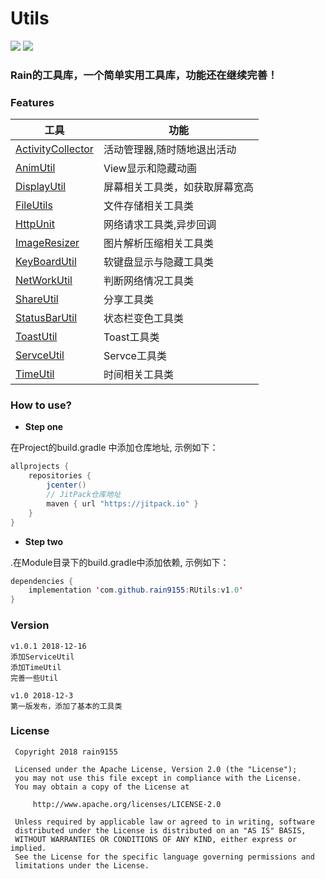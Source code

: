 # Utils
[![](https://jitpack.io/v/rain9155/RUtils.svg)](https://jitpack.io/#rain9155/RUtils) 
[![](license.png)](http://www.apache.org/licenses/LICENSE-2.0)
### Rain的工具库，一个简单实用工具库，功能还在继续完善！
### Features
|工具|功能|
|--|--|
|[ActivityCollector](utils/src/main/java/com/example/utils/ActivityCollector.java)|活动管理器,随时随地退出活动|
|[AnimUtil](utils/src/main/java/com/example/utils/AnimUtil.java)|View显示和隐藏动画|
|[DisplayUtil](utilslibrary/src/main/java/com/example/utilslibrary/DisplayUtil.java)|屏幕相关工具类，如获取屏幕宽高|
|[FileUtils](utilslibrary/src/main/java/com/example/utilslibrary/FileUtils.java)|文件存储相关工具类|
|[HttpUnit](utilslibrary/src/main/java/com/example/utilslibrary/HttpUnit.java)|网络请求工具类,异步回调|
|[ImageResizer](utilslibrary/src/main/java/com/example/utilslibrary/ImageResizer.java)|图片解析压缩相关工具类|
|[KeyBoardUtil](utilslibrary/src/main/java/com/example/utilslibrary/KeyBoardUtil.java)|软键盘显示与隐藏工具类|
|[NetWorkUtil](utilslibrary/src/main/java/com/example/utilslibrary/NetWorkUtil.java)|判断网络情况工具类|
|[ShareUtil](utilslibrary/src/main/java/com/example/utilslibrary/ShareUtil.java)|分享工具类|
|[StatusBarUtil](utilslibrary/src/main/java/com/example/utilslibrary/StatusBarUtil.java)|状态栏变色工具类|
|[ToastUtil](utilslibrary/src/main/java/com/example/utilslibrary/ToastUtil.java)|Toast工具类|
|[ServceUtil](utilslibrary/src/main/java/com/example/utilslibrary/ServiceUtil.java)|Servce工具类|
|[TimeUtil](utilslibrary/src/main/java/com/example/utilslibrary/TimeUtil.java)|时间相关工具类|
### How to use?
* **Step one** <br>

在Project的build.gradle 中添加仓库地址, 示例如下：
```java
allprojects {
    repositories {
        jcenter()
        // JitPack仓库地址
        maven { url "https://jitpack.io" }
    }
}
```
* **Step two** <br>

.在Module目录下的build.gradle中添加依赖, 示例如下：
```java
dependencies {
    implementation 'com.github.rain9155:RUtils:v1.0'
}

```
### Version
```
v1.0.1 2018-12-16
添加ServiceUtil
添加TimeUtil
完善一些Util

v1.0 2018-12-3 
第一版发布，添加了基本的工具类
```
### License
```
 Copyright 2018 rain9155
 
 Licensed under the Apache License, Version 2.0 (the "License");
 you may not use this file except in compliance with the License.
 You may obtain a copy of the License at

     http://www.apache.org/licenses/LICENSE-2.0

 Unless required by applicable law or agreed to in writing, software
 distributed under the License is distributed on an "AS IS" BASIS,
 WITHOUT WARRANTIES OR CONDITIONS OF ANY KIND, either express or implied.
 See the License for the specific language governing permissions and
 limitations under the License.
```
